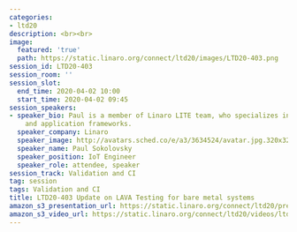 ```yaml
---
categories:
- ltd20
description: <br><br>
image:
  featured: 'true'
  path: https://static.linaro.org/connect/ltd20/images/LTD20-403.png
session_id: LTD20-403
session_room: ''
session_slot:
  end_time: 2020-04-02 10:00
  start_time: 2020-04-02 09:45
session_speakers:
- speaker_bio: Paul is a member of Linaro LITE team, who specializes in networking
    and application frameworks.
  speaker_company: Linaro
  speaker_image: http://avatars.sched.co/e/a3/3634524/avatar.jpg.320x320px.jpg?857
  speaker_name: Paul Sokolovsky
  speaker_position: IoT Engineer
  speaker_role: attendee, speaker
session_track: Validation and CI
tag: session
tags: Validation and CI
title: LTD20-403 Update on LAVA Testing for bare metal systems
amazon_s3_presentation_url: https://static.linaro.org/connect/ltd20/presentations/LTD20-403-0.pdf
amazon_s3_video_url: https://static.linaro.org/connect/ltd20/videos/ltd20-403.mp4
---
```

